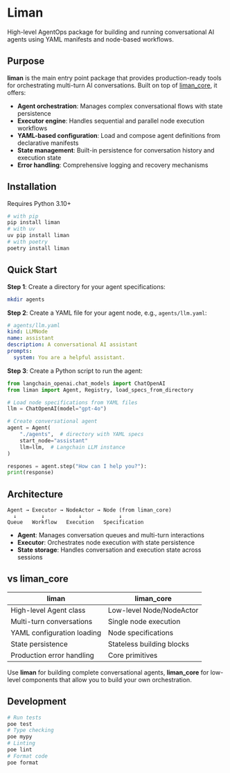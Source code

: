 # Liman

High-level AgentOps package for building and running conversational AI agents using YAML manifests and node-based workflows.

## Purpose

**liman** is the main entry point package that provides production-ready tools for orchestrating multi-turn AI conversations. Built on top of [liman_core](https://github.com/gurobokum/liman/tree/main/python/packages/liman_core), it offers:

- **Agent orchestration**: Manages complex conversational flows with state persistence
- **Executor engine**: Handles sequential and parallel node execution workflows
- **YAML-based configuration**: Load and compose agent definitions from declarative manifests
- **State management**: Built-in persistence for conversation history and execution state
- **Error handling**: Comprehensive logging and recovery mechanisms

## Installation

Requires Python 3.10+

```bash
# with pip
pip install liman
# with uv
uv pip install liman
# with poetry
poetry install liman
```

## Quick Start

**Step 1**: Create a directory for your agent specifications:

```bash
mkdir agents
```

**Step 2**: Create a YAML file for your agent node, e.g., `agents/llm.yaml`:

```yaml
# agents/llm.yaml
kind: LLMNode
name: assistant
description: A conversational AI assistant
prompts:
  system: You are a helpful assistant.
```

**Step 3**: Create a Python script to run the agent:

```python
from langchain_openai.chat_models import ChatOpenAI
from liman import Agent, Registry, load_specs_from_directory

# Load node specifications from YAML files
llm = ChatOpenAI(model="gpt-4o")

# Create conversational agent
agent = Agent(
    "./agents",  # directory with YAML specs
    start_node="assistant"
    llm=llm,  # Langchain LLM instance
)

respones = agent.step("How can I help you?"):
print(response)
```

## Architecture

```
Agent → Executor → NodeActor → Node (from liman_core)
  ↓        ↓           ↓            ↓
Queue   Workflow   Execution   Specification
```

- **Agent**: Manages conversation queues and multi-turn interactions
- **Executor**: Orchestrates node execution with state persistence
- **State storage**: Handles conversation and execution state across sessions

## vs liman_core

| liman                      | liman_core                |
| -------------------------- | ------------------------- |
| High-level Agent class     | Low-level Node/NodeActor  |
| Multi-turn conversations   | Single node execution     |
| YAML configuration loading | Node specifications       |
| State persistence          | Stateless building blocks |
| Production error handling  | Core primitives           |

Use **liman** for building complete conversational agents, **liman_core** for low-level components that allow you to build your own orchestration.

## Development

```bash
# Run tests
poe test
# Type checking
poe mypy
# Linting
poe lint
# Format code
poe format
```
